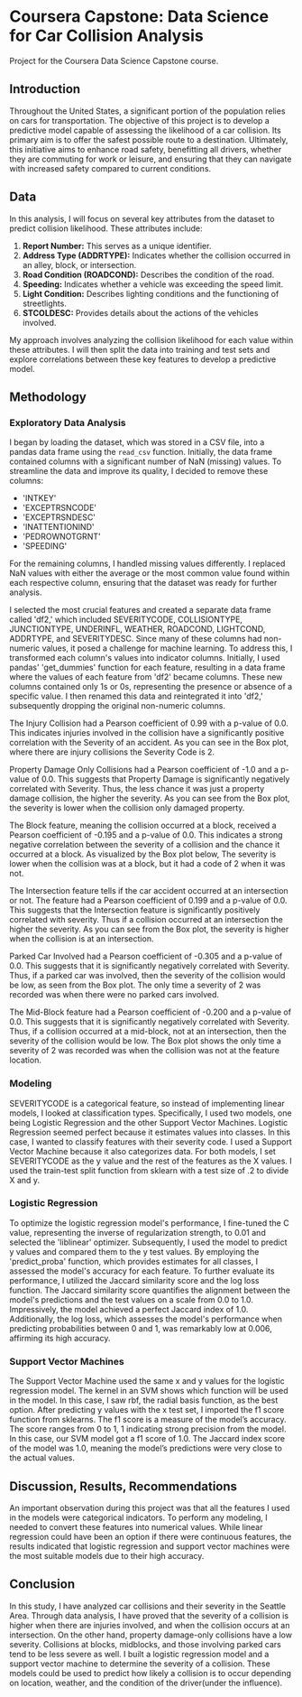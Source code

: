 # Coursera Capstone: Data Science for Car Collision Analysis
Project for the Coursera Data Science Capstone course. 

## Introduction
Throughout the United States, a significant portion of the population relies on cars for transportation. The objective of this project is to develop a predictive model capable of assessing the likelihood of a car collision. Its primary aim is to offer the safest possible route to a destination. Ultimately, this initiative aims to enhance road safety, benefitting all drivers, whether they are commuting for work or leisure, and ensuring that they can navigate with increased safety compared to current conditions.

## Data
In this analysis, I will focus on several key attributes from the dataset to predict collision likelihood. These attributes include:

1. **Report Number:** This serves as a unique identifier.
2. **Address Type (ADDRTYPE):** Indicates whether the collision occurred in an alley, block, or intersection.
3. **Road Condition (ROADCOND):** Describes the condition of the road.
4. **Speeding:** Indicates whether a vehicle was exceeding the speed limit.
5. **Light Condition:** Describes lighting conditions and the functioning of streetlights.
6. **STCOLDESC:** Provides details about the actions of the vehicles involved.

My approach involves analyzing the collision likelihood for each value within these attributes. I will then split the data into training and test sets and explore correlations between these key features to develop a predictive model.

## Methodology
### Exploratory Data Analysis
I began by loading the dataset, which was stored in a CSV file, into a pandas data frame using the `read_csv` function. Initially, the data frame contained columns with a significant number of NaN (missing) values. To streamline the data and improve its quality, I decided to remove these columns:

- 'INTKEY'
- 'EXCEPTRSNCODE'
- 'EXCEPTRSNDESC'
- 'INATTENTIONIND'
- 'PEDROWNOTGRNT'
- 'SPEEDING'

For the remaining columns, I handled missing values differently. I replaced NaN values with either the average or the most common value found within each respective column, ensuring that the dataset was ready for further analysis.

I selected the most crucial features and created a separate data frame called 'df2,' which included SEVERITYCODE, COLLISIONTYPE, JUNCTIONTYPE, UNDERINFL, WEATHER, ROADCOND, LIGHTCOND, ADDRTYPE, and SEVERITYDESC. Since many of these columns had non-numeric values, it posed a challenge for machine learning. To address this, I transformed each column's values into indicator columns. Initially, I used pandas' 'get_dummies' function for each feature, resulting in a data frame where the values of each feature from 'df2' became columns. These new columns contained only 1s or 0s, representing the presence or absence of a specific value. I then renamed this data and reintegrated it into 'df2,' subsequently dropping the original non-numeric columns.

The Injury Collision had a Pearson coefficient of 0.99 with a p-value of 0.0. This indicates injuries involved in the collision have a significantly positive correlation with the Severity of an accident.
As you can see in the Box plot, where there are injury collisions the Severity Code is 2.

Property Damage Only Collisions had a Pearson coefficient of -1.0 and a p-value of 0.0. This suggests that Property Damage is significantly negatively correlated with Severity. Thus, the less chance it was just a property damage collision, the higher the severity. As you can see from the Box plot, the severity is lower when the collision only damaged property.

The Block feature, meaning the collision occurred at a block, received a Pearson coefficient of -0.195 and a p-value of 0.0. This indicates a strong negative correlation between the severity of a collision and the chance it occurred at a block. As visualized by the Box plot below, The severity is lower when the collision was at a block, but it had a code of 2 when it was not.

The Intersection feature tells if the car accident occurred at an intersection or not. The feature had a Pearson coefficient of 0.199 and a p-value of 0.0. This suggests that the Intersection feature is significantly positively correlated with severity. Thus if a collision occurred at an intersection the higher the severity. As you can see from the Box plot, the severity is higher when the collision is at an intersection.

Parked Car Involved had a Pearson coefficient of -0.305 and a p-value of 0.0. This suggests that it is significantly negatively correlated with Severity. Thus, if a parked car was involved, then the severity of the collision would be low, as seen from the Box plot. The only time a severity of 2 was recorded was when there were no parked cars involved.

The Mid-Block feature had a Pearson coefficient of -0.200 and a p-value of 0.0. This suggests that it is significantly negatively correlated with Severity. Thus, if a collision occurred at a mid-block, not at an intersection, then the severity of the collision would be low. The Box plot shows the only time a severity of 2 was recorded was when the collision was not at the feature location.

### Modeling
SEVERITYCODE is a categorical feature, so instead of implementing linear models, I looked at classification types. Specifically, I used two models, one being Logistic Regression and the other Support Vector Machines. Logistic Regression seemed perfect because it estimates values into classes. In this case, I wanted to classify features with their severity code. I used a Support Vector Machine because it also categorizes data. For both models, I set SEVERITYCODE as the y value and the rest of the features as the X values. I used the train-test split function from sklearn with a test size of .2 to divide X and y. 

### Logistic Regression
To optimize the logistic regression model's performance, I fine-tuned the C value, representing the inverse of regularization strength, to 0.01 and selected the 'liblinear' optimizer. Subsequently, I used the model to predict y values and compared them to the y test values. By employing the 'predict_proba' function, which provides estimates for all classes, I assessed the model's accuracy for each feature. To further evaluate its performance, I utilized the Jaccard similarity score and the log loss function. The Jaccard similarity score quantifies the alignment between the model's predictions and the test values on a scale from 0.0 to 1.0. Impressively, the model achieved a perfect Jaccard index of 1.0. Additionally, the log loss, which assesses the model's performance when predicting probabilities between 0 and 1, was remarkably low at 0.006, affirming its high accuracy.

### Support Vector Machines
The Support Vector Machine used the same x and y values for the logistic regression model. The kernel in an SVM shows which function will be used in the model. In this case, I saw rbf, the radial basis function, as the best option. After predicting y values with the x test set, I imported the f1 score function from sklearns. The f1 score is a measure of the model’s accuracy. The score ranges from 0 to 1, 1 indicating strong precision from the model. In this case, our SVM model got a f1 score of 1.0.  The Jaccard index score of the model was 1.0, meaning the model’s predictions were very close to the actual values.

## Discussion, Results, Recommendations
An important observation during this project was that all the features I used in the models were categorical indicators. To perform any modeling, I needed to convert these features into numerical values. While linear regression could have been an option if there were continuous features, the results indicated that logistic regression and support vector machines were the most suitable models due to their high accuracy.

## Conclusion
In this study, I have analyzed car collisions and their severity in the Seattle Area. Through data analysis, I have proved that the severity of a collision is higher when there are injuries involved, and when the collision occurs at an intersection. On the other hand, property damage-only collisions have a low severity. Collisions at blocks, midblocks, and those involving parked cars tend to be less severe as well. I built a logistic regression model and a support vector machine to determine the severity of a collision. These models could be used to predict how likely a collision is to occur depending on location, weather, and the condition of the driver(under the influence).


